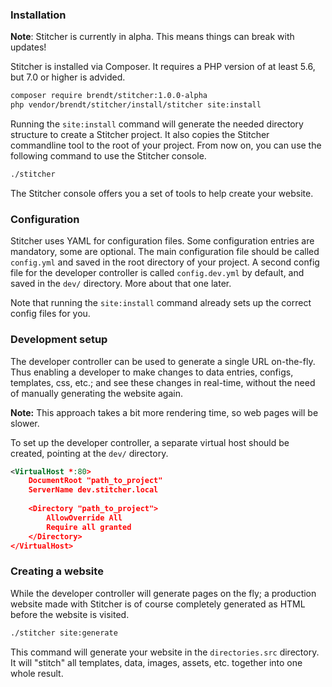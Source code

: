 ### Installation

**Note**: Stitcher is currently in alpha. This means things can break with updates!

Stitcher is installed via Composer. It requires a PHP version of at least 5.6, but 7.0 or higher is advided.

```sh
composer require brendt/stitcher:1.0.0-alpha
php vendor/brendt/stitcher/install/stitcher site:install
```

Running the `site:install` command will generate the needed directory structure to create a Stitcher project. 
 It also copies the Stitcher commandline tool to the root of your project. From now on, you can use the following command 
 to use the Stitcher console.
 
```sh
./stitcher
```

The Stitcher console offers you a set of tools to help create your website.

### Configuration

Stitcher uses YAML for configuration files. Some configuration entries are mandatory, some are optional. 
The main configuration file should be called `config.yml` and saved in the root directory of your project. A second config file
 for the developer controller is called `config.dev.yml` by default, and saved in the `dev/` directory. More about that one later.
 
 Note that running the `site:install` command already sets up the correct config files for you.

### Development setup

The developer controller can be used to generate a single URL on-the-fly. Thus enabling a developer to make changes to 
data entries, configs, templates, css, etc.; and see these changes in real-time, without the need of manually generating the website again.

**Note:** This approach takes a bit more rendering time, so web pages will be slower.

To set up the developer controller, a separate virtual host should be created, pointing at the `dev/` directory.

```xml
<VirtualHost *:80>
    DocumentRoot "path_to_project"
    ServerName dev.stitcher.local
    
    <Directory "path_to_project">
        AllowOverride All
        Require all granted
    </Directory>
</VirtualHost>
```

### Creating a website

While the developer controller will generate pages on the fly; a production website made with Stitcher is of course 
completely generated as HTML before the website is visited.

```sh
./stitcher site:generate
```

This command will generate your website in the `directories.src` directory. It will "stitch" all templates, data, images, 
assets, etc. together into one whole result.

